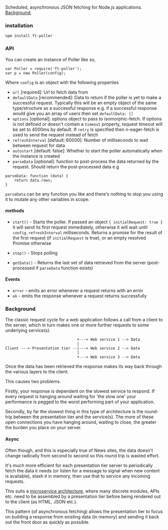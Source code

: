 
Scheduled, asynchronous JSON fetching for Node.js applications. [Background](#background);

### installation

```
npm install ft-poller
```

### API
You can create an instance of Poller like so,

```
var Poller = require('ft-poller');
var p = new Poller(config);
```

Where `config` is an object with the following properties

* `url` [required]: Url to fetch data from
* `defaultData` [recommended]: Data to return if the poller is yet to make a successful request. Typically this will be an empty object of the same type/structure as a successful response e.g. if a successful response would give you an array of users then set `defaultData: []`
* `options` [optional]: options object to pass to isomorphic-fetch. If options is not defined or doesn't contain a `timeout` property, request timeout will be set to 4000ms by default. If `retry` is specified then n-eager-fetch is used to send the request instead of fetch
* `refreshInterval` [default: 60000]: Number of milliseconds to wait between request for data
* `autostart` [default: false]: Whether to start the poller automatically when the instance is created
* `parseData` [optional]: function to post-process the data returned by the request. Should return the post-processed data e.g
```
parseData: function (data) {
    return data.rows;
}
```

`parseData` can be any function you like and there's nothing to stop you using it to mutate any other variables in scope.


#### methods

* `start()` - Starts the poller. If passed an object `{ initialRequest: true }` it will send its first request immediately, otherwise it will wait until `config.refreshInterval` milliseconds. Returns a promise for the result of the first request (if `initialRequest` is true), or an empty resolved Promise otherwise

* `stop()` - Stops polling

* `getData()` - Returns the last set of data retrieved from the server (post-processed if `parseData` function exists)

#### Events

* `error` - emits an error whenever a request returns with an error
* `ok` - emits the response whenever a request returns successfully


### Background

The classic request cycle for a web application follows a call from a client
to the server, which in turn makes one or more further requests to some
underlying service(s).

                                    +---> Web service 1 --> Data
                                    |
    Client ---> Presentation tier --|---> Web service 2 --> Data
                                    |
                                    +---> Web service 3 --> Data

Once the data has been retrieved the response makes its way back through the
various layers to the client.

This causes two problems.

Firstly, your response is dependent on the slowest service to respond. If every
request is hanging around waiting for 'the slow one' your performance is pegged
to the worst performing part of your application.

Secondly, by far the slowest thing in this type of architecture is the
round-trip between the presentation tier and the service(s). The more of these
open connections you have hanging around, waiting to close, the greater the
burden you place on your server.

#### Async

Often though, and this is especially true of News sites, the data doesn't
change radically from second to second so this round trip is wasted effort.

It's much more efficient for each presentation tier server to periodically
fetch the data it needs (or listen for a message to signal when new content is
available), stash it in memory, then use that to service any incoming requests.

This suits a [microservice
architecture](http://martinfowler.com/articles/microservices.html), where many
discrete modules, APIs etc. need to be assembled by a presentation tier before
being rendered out to the client (as HTML, JSON etc.).

This pattern (of asynchronous fetching) allows the presentation tier to focus on
building a response from existing data (in memory) and sending it back out the
front door as quickly as possible.
